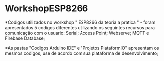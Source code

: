 # WorkshopESP8266

*Codigos utilizados no workshop " ESP8266 da teoria a pratica " - foram apresentados 5 codigos diferentes utilizando os seguintes recursos para comunicação com o usuario: Serial; Access Point; Webserve; MQTT e Firebase Database; 

*As pastas "Codigos Arduino IDE" e "Projetos PlataformIO" apresentam os mesmos codigos, use de acordo com sua plataforma de desenvolvimento;